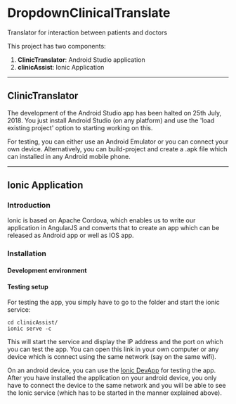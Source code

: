 # DropdownClinicalTranslate
Translator for interaction between patients and doctors

This project has two components:

1. **ClinicTranslator**: Android Studio application
2. **clinicAssist**: Ionic Application

----
## ClinicTranslator

The development of the Android Studio app has been halted on 25th July, 2018. You just install Android Studio (on any platform) and use the 'load existing project' option to starting working on this.

For testing, you can either use an Android Emulator or you can connect your own device. Alternatively, you can build-project and create a .apk file which can installed in any Android mobile phone.

----
## Ionic Application

### Introduction
Ionic is based on Apache Cordova, which enables us to write our application in AngularJS and converts that to create an app which can be released as Android app or well as IOS app.

### Installation

#### Development environment

#### Testing setup
For testing the app, you simply have to go to the folder and start the ionic service:

    cd clinicAssist/
    ionic serve -c

This will start the service and display the IP address and the port on which you can test the app. You can open this link in your own computer or any device which is connect using the same network (say on the same wifi). 

On an android device, you can use the [Ionic DevApp](https://play.google.com/store/apps/details?id=io.ionic.devapp&hl=en_IN) for testing the app. After you have installed the application on your android device, you only have to connect the device to the same network and you will be able to see the Ionic service (which has to be started in the manner explained above).


